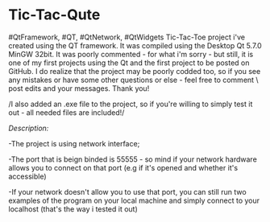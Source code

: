 # Tic-Tac-Qute
#QtFramework, #QT, #QtNetwork, #QtWidgets
Tic-Tac-Toe project i've created using the QT framework.
It was compiled using the Desktop Qt 5.7.0 MinGW 32bit.
It was poorly commented - for what i'm sorry - but still, it is one of my first projects using the Qt and the first project to be posted on GitHub.
I do realize that the project may be poorly codded too, so if you see any mistakes or have some other questions or else - feel free to comment \ post edits and your messages. Thank you!

/I also added an .exe file to the project, so if you're willing to simply test it out - all needed files are included!/

*Description:*

-The project is using network interface;

-The port that is beign binded is 55555 - so mind if your network hardware allows you to connect on that port (e.g if it's opened and whether it's accessible)

-If your network doesn't allow you to use that port, you can still run two examples of the program on your local machine and simply connect to your localhost (that's the way i tested it out)
